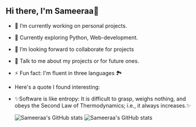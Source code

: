 ## Hi there, I'm Sameeraa👋

- 🔭 I’m currently working on personal projects.
- 🌱 Currently exploring Python, Web-development.
- 👯 I’m looking forward to collaborate for projects
- 💬 Talk to me about my projects or for future ones.
- ⚡ Fun fact: I'm fluent in three languages 🏞️
- Here's a quote I found interesting:
- ✨Software is like entropy:
     It is difficult to grasp, weighs nothing, and obeys the Second Law of Thermodynamics;
     i.e., it always increases.✨
  
  ![Sameeraa's GitHub stats](https://github-readme-stats.vercel.app/api?username=SameeraaGKan&hide=contribs,prs,issues)
  ![Sameeraa's GitHub stats](https://github-readme-stats.vercel.app/api?username=SameeraaGKan&show_icons=true&theme=dark&hide=contribs,prs,issues)
<!--


-->
